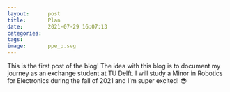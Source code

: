 ```yaml
---
layout:      post
title:       Plan
date:        2021-07-29 16:07:13
categories:  
tags:        
image:       ppe_p.svg
---
```


This is the first post of the blog!
The idea with this blog is to document my journey as an exchange student at TU Delft.
I will study a Minor in Robotics for Electronics during the fall of 2021
and I'm super excited! 😎

